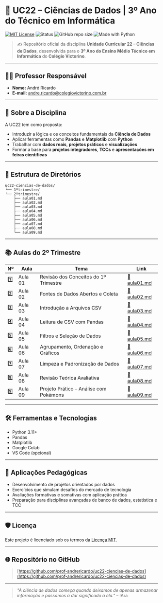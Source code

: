 # 🧠 UC22 – Ciências de Dados | 3º Ano do Técnico em Informática

[![MIT License](https://img.shields.io/badge/license-MIT-blue.svg)](LICENSE)
![Status](https://img.shields.io/badge/status-em%20desenvolvimento-yellow)
![GitHub repo size](https://img.shields.io/github/repo-size/prof-andrericardo/uc22-ciencias-de-dados)
![Made with Python](https://img.shields.io/badge/made%20with-Python%203.11-blue?logo=python&logoColor=white)

> ✍️ Repositório oficial da disciplina **Unidade Curricular 22 – Ciências de Dados**, desenvolvida para o **3º Ano do Ensino Médio Técnico em Informática** do **Colégio Victorino**.

---

## 👨‍🏫 Professor Responsável

- **Nome:** André Ricardo  
- **E-mail:** [andre.ricardo@colegiovictorino.com.br](mailto:andre.ricardo@colegiovictorino.com.br)

---

## 🧭 Sobre a Disciplina

A UC22 tem como proposta:

- Introduzir a lógica e os conceitos fundamentais da **Ciência de Dados**
- Aplicar ferramentas como **Pandas** e **Matplotlib** com **Python**
- Trabalhar com **dados reais**, **projetos práticos** e **visualizações**
- Formar a base para **projetos integradores**, **TCCs** e **apresentações em feiras científicas**

---

## 📁 Estrutura de Diretórios

```
uc22-ciencias-de-dados/
└── 1ºtrimestre/
└── 2ºtrimestre/
    ├── aula01.md
    ├── aula02.md
    ├── aula03.md
    ├── aula04.md
    ├── aula05.md
    ├── aula06.md
    ├── aula07.md
    ├── aula08.md
    └── aula09.md
```

---

## 📚 Aulas do 2º Trimestre

| Nº | Aula | Tema | Link |
|----|------|------|------|
| 1️⃣ | Aula 01 | Revisão dos Conceitos do 1º Trimestre | [🔗 aula01.md](2ºtrimestre/aula01.md) |
| 2️⃣ | Aula 02 | Fontes de Dados Abertos e Coleta | [🔗 aula02.md](2ºtrimestre/aula02.md) |
| 3️⃣ | Aula 03 | Introdução a Arquivos CSV | [🔗 aula03.md](2ºtrimestre/aula03.md) |
| 4️⃣ | Aula 04 | Leitura de CSV com Pandas | [🔗 aula04.md](2ºtrimestre/aula04.md) |
| 5️⃣ | Aula 05 | Filtros e Seleção de Dados | [🔗 aula05.md](2ºtrimestre/aula05.md) |
| 6️⃣ | Aula 06 | Agrupamento, Ordenação e Gráficos | [🔗 aula06.md](2ºtrimestre/aula06.md) |
| 7️⃣ | Aula 07 | Limpeza e Padronização de Dados | [🔗 aula07.md](2ºtrimestre/aula07.md) |
| 8️⃣ | Aula 08 | Revisão Teórica Avaliativa | [🔗 aula08.md](2ºtrimestre/aula08.md) |
| 9️⃣ | Aula 09 | Projeto Prático – Análise com Pokémons | [🔗 aula09.md](2ºtrimestre/aula09.md) |

---

## 🛠️ Ferramentas e Tecnologias

- Python 3.11+  
- Pandas  
- Matplotlib  
- Google Colab  
- VS Code (opcional)

---

## 📌 Aplicações Pedagógicas

- Desenvolvimento de projetos orientados por dados
- Exercícios que simulam desafios do mercado de tecnologia
- Avaliações formativas e somativas com aplicação prática
- Preparação para disciplinas avançadas de banco de dados, estatística e TCC

---

## 🛡️ Licença

Este projeto é licenciado sob os termos da [Licença MIT](LICENSE).

---

## 🌐 Repositório no GitHub

> [https://github.com/prof-andrericardo/uc22-ciencias-de-dados](https://github.com/prof-andrericardo/uc22-ciencias-de-dados)

---

> _"A ciência de dados começa quando deixamos de apenas armazenar informação e passamos a dar significado a ela."_ – IAra